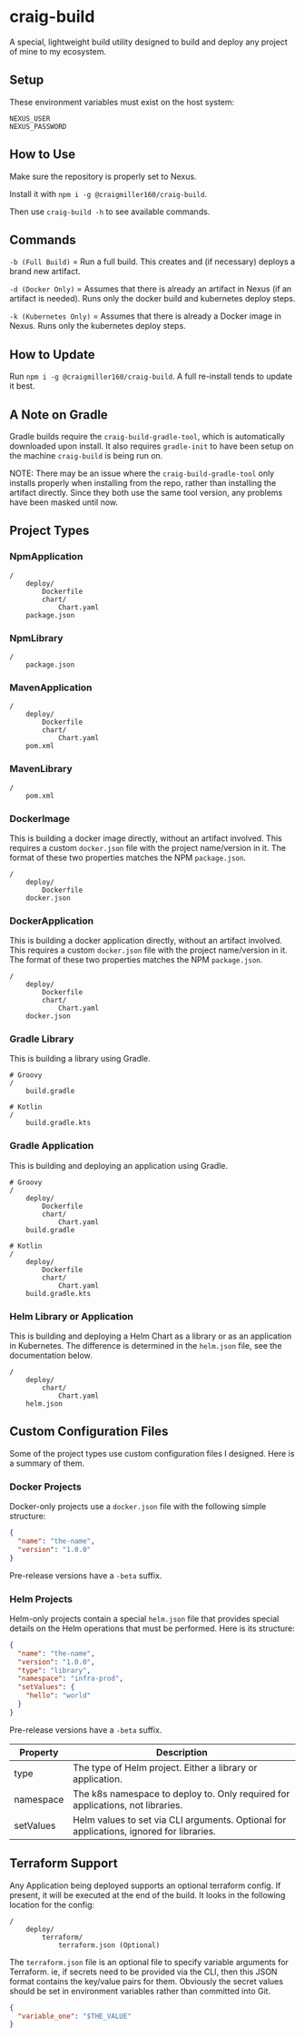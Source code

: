 # craig-build

A special, lightweight build utility designed to build and deploy any project of mine to my ecosystem.

## Setup

These environment variables must exist on the host system:

```
NEXUS_USER
NEXUS_PASSWORD
```

## How to Use

Make sure the repository is properly set to Nexus.

Install it with `npm i -g @craigmiller160/craig-build`.

Then use `craig-build -h` to see available commands.

## Commands

`-b (Full Build)` = Run a full build. This creates and (if necessary) deploys a brand new artifact.

`-d (Docker Only)` = Assumes that there is already an artifact in Nexus (if an artifact is needed). Runs only the docker build and kubernetes deploy steps.

`-k (Kubernetes Only)` = Assumes that there is already a Docker image in Nexus. Runs only the kubernetes deploy steps.

## How to Update

Run `npm i -g @craigmiller160/craig-build`. A full re-install tends to update it best.

## A Note on Gradle

Gradle builds require the `craig-build-gradle-tool`, which is automatically downloaded upon install. It also requires `gradle-init` to have been setup on the machine `craig-build` is being run on.

NOTE: There may be an issue where the `craig-build-gradle-tool` only installs properly when installing from the repo, rather than installing the artifact directly. Since they both use the same tool version, any problems have been masked until now.

## Project Types

### NpmApplication
```
/
    deploy/
        Dockerfile
        chart/
            Chart.yaml
    package.json
```

### NpmLibrary
```
/
    package.json
```

### MavenApplication
```
/
    deploy/
        Dockerfile
        chart/
            Chart.yaml
    pom.xml
```

### MavenLibrary
```
/
    pom.xml
```

### DockerImage

This is building a docker image directly, without an artifact involved. This requires a custom `docker.json` file with the project name/version in it. The format of these two properties matches the NPM `package.json`.

```
/
    deploy/
        Dockerfile
    docker.json
```

### DockerApplication

This is building a docker application directly, without an artifact involved. This requires a custom `docker.json` file with the project name/version in it. The format of these two properties matches the NPM `package.json`.

```
/
    deploy/
        Dockerfile
        chart/
            Chart.yaml
    docker.json
```

### Gradle Library

This is building a library using Gradle.

```
# Groovy
/
    build.gradle

# Kotlin
/
    build.gradle.kts
```

### Gradle Application

This is building and deploying an application using Gradle.

```
# Groovy
/
    deploy/
        Dockerfile
        chart/
            Chart.yaml
    build.gradle

# Kotlin
/
    deploy/
        Dockerfile
        chart/
            Chart.yaml
    build.gradle.kts
```

### Helm Library or Application

This is building and deploying a Helm Chart as a library or as an application in Kubernetes. The difference is determined in the `helm.json` file, see the documentation below.

```
/
    deploy/
        chart/
            Chart.yaml
    helm.json
```

## Custom Configuration Files

Some of the project types use custom configuration files I designed. Here is a summary of them.

### Docker Projects

Docker-only projects use a `docker.json` file with the following simple structure:

```json
{
  "name": "the-name",
  "version": "1.0.0"
}
```

Pre-release versions have a `-beta` suffix.

### Helm Projects

Helm-only projects contain a special `helm.json` file that provides special details on the Helm operations that must be performed. Here is its structure:

```json
{
  "name": "the-name",
  "version": "1.0.0",
  "type": "library",
  "namespace": "infra-prod",
  "setValues": {
    "hello": "world"
  }
}
```

Pre-release versions have a `-beta` suffix.

| Property  | Description                                                                             |
|-----------|-----------------------------------------------------------------------------------------|
| type      | The type of Helm project. Either a library or application.                              |
| namespace | The k8s namespace to deploy to. Only required for applications, not libraries.          |
| setValues | Helm values to set via CLI arguments. Optional for applications, ignored for libraries. |

## Terraform Support

Any Application being deployed supports an optional terraform config. If present, it will be executed at the end of the build. It looks in the following location for the config:

```
/
    deploy/
        terraform/
            terraform.json (Optional)
```

The `terraform.json` file is an optional file to specify variable arguments for Terraform. ie, if secrets need to be provided via the CLI, then this JSON format contains the key/value pairs for them. Obviously the secret values should be set in environment variables rather than committed into Git.

```json
{
  "variable_one": "$THE_VALUE"
}
```